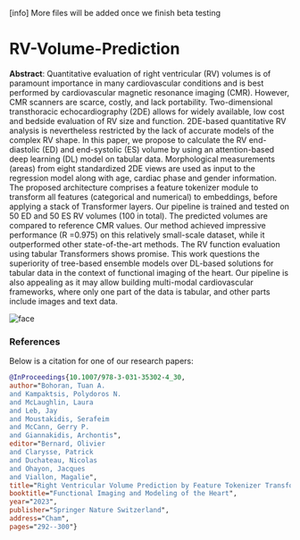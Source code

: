 [info] More files will be added once we finish beta testing
# RV-Volume-Prediction

**Abstract**:
Quantitative evaluation of right ventricular (RV) volumes is of paramount importance in many cardiovascular conditions and is best performed by cardiovascular magnetic resonance imaging (CMR). However, CMR scanners are scarce, costly, and lack portability. Two-dimensional transthoracic echocardiography (2DE) allows for widely available, low cost and bedside evaluation of RV size and function. 2DE-based quantitative RV analysis is nevertheless restricted by the lack of accurate models of the complex RV shape. In this paper, we propose to calculate the RV end-diastolic (ED) and end-systolic (ES) volume by using an attention-based deep learning (DL) model on tabular data. Morphological measurements (areas) from eight standardized 2DE views are used as input to the regression model along with age, cardiac phase and gender information. The proposed architecture comprises a feature tokenizer module to transform all features (categorical and numerical) to embeddings, before applying a stack of Transformer layers. Our pipeline is trained and tested on 50 ED and 50 ES RV volumes (100 in total). The predicted volumes are compared to reference CMR values. Our method achieved impressive performance (R
=0.975) on this relatively small-scale dataset, while it outperformed other state-of-the-art methods. The RV function evaluation using tabular Transformers shows promise. This work questions the superiority of tree-based ensemble models over DL-based solutions for tabular data in the context of functional imaging of the heart. Our pipeline is also appealing as it may allow building multi-modal cardiovascular frameworks, where only one part of the data is tabular, and other parts include images and text data.

![face](https://github.com/tuanaqeelbohoran/RV-Volume-Prediction/assets/120468459/b010a7e6-8d6c-4e40-9e23-14ccfdb8ad90)


### References

Below is a citation for one of our research papers:

```bibtex
@InProceedings{10.1007/978-3-031-35302-4_30,
author="Bohoran, Tuan A.
and Kampaktsis, Polydoros N.
and McLaughlin, Laura
and Leb, Jay
and Moustakidis, Serafeim
and McCann, Gerry P.
and Giannakidis, Archontis",
editor="Bernard, Olivier
and Clarysse, Patrick
and Duchateau, Nicolas
and Ohayon, Jacques
and Viallon, Magalie",
title="Right Ventricular Volume Prediction by Feature Tokenizer Transformer-Based Regression of 2D Echocardiography Small-Scale Tabular Data",
booktitle="Functional Imaging and Modeling of the Heart",
year="2023",
publisher="Springer Nature Switzerland",
address="Cham",
pages="292--300"}
